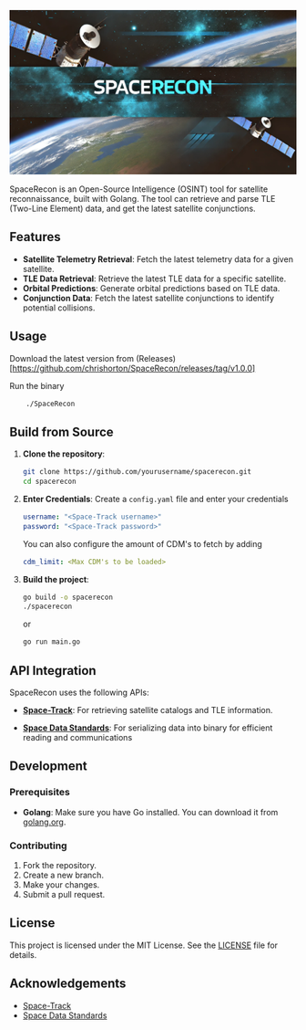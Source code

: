 ![SpaceRecon Logo](/assets/spacerecon-logo.png)

SpaceRecon is an Open-Source Intelligence (OSINT) tool for satellite reconnaissance, built with Golang. The tool can retrieve and parse TLE (Two-Line Element) data, and get the latest satellite conjunctions.

## Features

- **Satellite Telemetry Retrieval**: Fetch the latest telemetry data for a given satellite.
- **TLE Data Retrieval**: Retrieve the latest TLE data for a specific satellite.
- **Orbital Predictions**: Generate orbital predictions based on TLE data.
- **Conjunction Data**: Fetch the latest satellite conjunctions to identify potential collisions.

## Usage

Download the latest version from (Releases)[https://github.com/chrishorton/SpaceRecon/releases/tag/v1.0.0]

Run the binary
```sh
    ./SpaceRecon
```

## Build from Source

1. **Clone the repository**:

    ```sh
    git clone https://github.com/yourusername/spacerecon.git
    cd spacerecon
    ```

2. **Enter Credentials**:
    Create a `config.yaml` file and enter your credentials

    ```yaml
    username: "<Space-Track username>"
    password: "<Space-Track password>"
    ```

    You can also configure the amount of CDM's to fetch by adding
    ```yaml
    cdm_limit: <Max CDM's to be loaded>
    ```


3. **Build the project**:

    ```sh
    go build -o spacerecon
    ./spacerecon
    ```
    or
   ```sh
   go run main.go
   ```

## API Integration

SpaceRecon uses the following APIs:

- **[Space-Track](https://www.space-track.org/)**: For retrieving satellite catalogs and TLE information.

- **[Space Data Standards](https://spacedatastandards.org/#/standards)**: For serializing data into binary for efficient reading and communications
## Development

### Prerequisites

- **Golang**: Make sure you have Go installed. You can download it from [golang.org](https://golang.org/dl/).

### Contributing

1. Fork the repository.
2. Create a new branch.
3. Make your changes.
4. Submit a pull request.

## License

This project is licensed under the MIT License. See the [LICENSE](LICENSE) file for details.

## Acknowledgements

- [Space-Track](https://www.space-track.org/)
- [Space Data Standards](https://spacedatastandards.org/#/standards)

